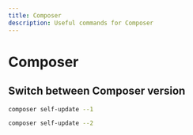 ```yaml
---
title: Composer
description: Useful commands for Composer
---
```


# Composer

## Switch between Composer version

```sh
composer self-update --1
```

```sh
composer self-update --2
```
